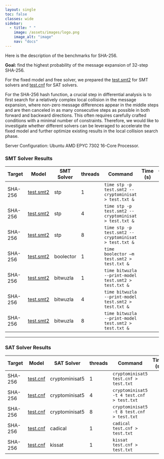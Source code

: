 ```yaml
---
layout: single
toc: false
classes: wide
sidebar:  
  - title: " "
    image: /assets/images/logo.png
    image_alt: "image"
    nav: "docs"
---
```


Here is the description of the benchmarks for SHA-256.

**Goal:** find the highest probability of the message expansion of 32-step SHA-256.

For the fixed model and free solver, we prepared the [test.smt2](../models/SHA/test.smt2) for SMT solvers and [test.cnf](../models/SHA/32step_right.cnf) for SAT solvers.

For the SHA-256 hash function, a crucial step in differential analysis is to first search for a relatively complex local collision in the message expansion, where non-zero message differences appear in the middle steps and are then canceled in as many consecutive steps as possible in both forward and backward directions. This often requires carefully crafted conditions with a minimal number of constraints. Therefore, we would like to investigate whether different solvers can be leveraged to accelerate the fixed model and further optimize existing results in the local collision search phase.

Server Configuration: Ubuntu AMD EPYC 7302 16-Core Processor.

### SMT Solver Results

| Target      | Model                                             | SMT Solver  |  threads                 |Command                                                              | Time (s)        | Optimization Methods  |
|-------------|---------------------------------------------------|-------------|--------------------------|---------------------------------------------------------------------|-----------------|---------------------- |
| SHA-256     | [test.smt2](../models/MD/test.smt2)               | stp         | 1                        |`time stp -p test.smt2 --cryptominisat > test.txt &`                 |          |                       |
| SHA-256     | [test.smt2](../models/MD/test.smt2)               | stp         | 4                        |`time stp -p test.smt2 --cryptominisat > test.txt &`                 |           |                       |
| SHA-256     | [test.smt2](../models/MD/test.smt2)               | stp         | 8                        |`time stp -p test.smt2 --cryptominisat > test.txt &`                 |           |                       |
| SHA-256     | [test.smt2](../models/MD/test.smt2)               | boolector   | 1                        |`time boolector –m test.smt2 > test.txt &`                           |         |                       |
| SHA-256     | [test.smt2](../models/MD/test.smt2)               | bitwuzla    | 1                        |`time bitwuzla --print-model test.smt2 > test.txt &`                 |           |                       |
| SHA-256     | [test.smt2](../models/MD/test.smt2)               | bitwuzla    | 4                        |`time bitwuzla --print-model test.smt2 > test.txt &`                 |           |                       |
| SHA-256     | [test.smt2](../models/MD/test.smt2)               | bitwuzla    | 8                        |`time bitwuzla --print-model test.smt2 > test.txt &`                 |           |                       |

---

### SAT Solver Results

| Target      | Model                                             | SAT Solver       | threads                |Command                                        | Time (s)       | Optimization Methods |
|-------------|---------------------------------------------------|------------------|------------------------|-----------------------------------------------|----------------|-----------------------|
| SHA-256     | [test.cnf](../models/MD/42step_right.cnf)         | cryptominisat5   | 1                      | `cryptominisat5 test.cnf > test.txt`          |           |                       |
| SHA-256     | [test.cnf](../models/MD/42step_right.cnf)         | cryptominisat5   | 4                      | `cryptominisat5 -t 4 test.cnf > test.txt`     |           |                       |
| SHA-256     | [test.cnf](../models/MD/42step_right.cnf)         | cryptominisat5   | 8                      | `cryptominisat5 -t 8 test.cnf > test.txt`     |           |                       |
| SHA-256     | [test.cnf](../models/MD/42step_right.cnf)         | cadical          | 1                      | `cadical test.cnf > test.txt`                 |        |                       |
| SHA-256     | [test.cnf](../models/MD/42step_right.cnf)         | kissat           | 1                      | `kissat test.cnf > test.txt`                  |           |                       |


